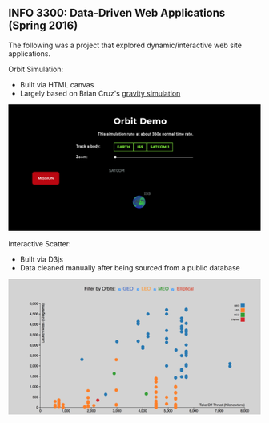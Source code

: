 ## INFO 3300: Data-Driven Web Applications (Spring 2016)

The following was a project that explored dynamic/interactive web site applications.


Orbit Simulation:
- Built via HTML canvas
- Largely based on Brian Cruz's [gravity simulation](http://justfound.co/gravity/)

![Orbit](/img/orbit_pic.png "Orbit Simulation")

Interactive Scatter:
- Built via D3js
- Data cleaned manually after being sourced from a public database

![Scatter](/img/scatter_pic.png "Scatterplot")

